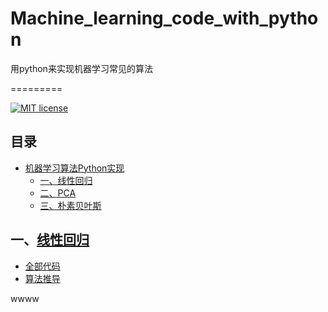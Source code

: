 # Machine_learning_code_with_python
用python来实现机器学习常见的算法

=========

[![MIT license](https://img.shields.io/dub/l/vibe-d.svg)](https://github.com/lawlite19/MachineLearning_Python/blob/master/LICENSE)

## 目录
* [机器学习算法Python实现](#机器学习算法python实现)
	* [一、线性回归](#一线性回归)
	* [二、PCA](#PCA降维)
    * [三、朴素贝叶斯](#朴素贝叶斯)
    
    

## 一、[线性回归](/LinearRegression)
- [全部代码](/Linear_Regression/linearRegression.ipynb)
- [算法推导](/Linear_Regression/README.md)


wwww